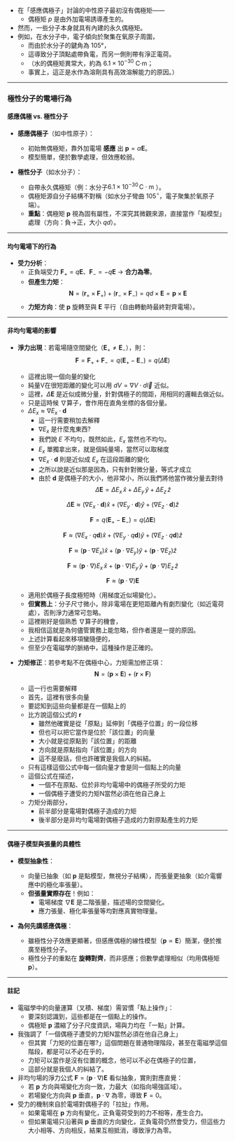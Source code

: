 
- 在「感應偶極子」討論的中性原子最初沒有偶極矩——
  - 偶極矩 $p$ 是由外加電場誘導產生的。
- 然而，一些分子本身就具有內建的永久偶極矩。
- 例如，在水分子中，電子傾向於聚集在氧原子周圍，
  - 而由於水分子的鍵角為 105°，
  - 這導致分子頂點處帶負電，而另一側則帶有淨正電荷。
  - （水的偶極矩異常大，約為 $6.1 \times 10^{-30}$ C·m；
  - 事實上，這正是水作為溶劑具有高效溶解能力的原因。）


---

### **極性分子的電場行為**  
#### **感應偶極 vs. 極性分子**  
- **感應偶極子**（如中性原子）：  
  - 初始無偶極矩，靠外加電場 **感應** 出 $\mathbf{p} = \alpha \mathbf{E}$。  
  - 模型簡單，便於數學處理，但效應較弱。  

- **極性分子**（如水分子）：  
  - 自帶永久偶極矩（例：水分子$6.1 \times 10^{-30} \, \text{C} \cdot \text{m}$ ）。  
  - 偶極矩源自分子結構不對稱（如水分子彎曲 $105^\circ$，電子聚集於氧原子端）。  
  - **重點**：偶極矩 $\mathbf{p}$ 視為固有屬性，不深究其微觀來源，直接當作「點模型」處理（方向：負→正，大小 $qd$）。  

---

#### **均勻電場下的行為**  
- **受力分析**：  
  - 正負端受力 $\mathbf{F}_+ = q\mathbf{E}$、$\mathbf{F}_- = -q\mathbf{E}$ → **合力為零**。  
  - **但產生力矩**：  
    $$
    \mathbf{N} = (\mathbf{r}_+ \times \mathbf{F}_+) + (\mathbf{r}_- \times \mathbf{F}_-) = qd \times \mathbf{E} = \mathbf{p} \times \mathbf{E}
    $$  
  - **力矩方向**：使 $\mathbf{p}$ 旋轉至與 $\mathbf{E}$ 平行（自由轉動時最終對齊電場）。  

---

#### **非均勻電場的影響**  
- **淨力出現**：若電場隨空間變化（$\mathbf{E}_+ \neq \mathbf{E}_-$），則： 
  $$
  \mathbf{F} = \mathbf{F}_+ + \mathbf{F}_- = q(\mathbf{E}_+ - \mathbf{E}_-) = q (\Delta \mathbf{E}) 
  $$
  - 這裡出現一個向量的變化
  - 純量V在很短距離的變化可以用 $dV = \nabla V \cdot d\vec{l}$ 近似。
  - 這裡，$\Delta \mathbf{E}$ 是近似成微分量，針對偶極子的間距，用相同的邏輯去做近似。
  - 只是這時候 $\nabla$算子，會作用在直角坐標的各個分量。
  - $\Delta E_x \approx \nabla E_x \cdot \mathbf{d}$
    - 這一行需要稍加去解釋
    - $\nabla E_x$ 是什麼鬼東西?
    - 我們說 $E$ 不均勻，既然如此，$E_x$ 當然也不均勻。
    - $E_x$ 單獨拿出來，就是個純量場，當然可以取梯度
    - $\nabla E_x \cdot \mathbf{d}$ 則是近似成 $E_x$ 在這段距離的變化
    - 之所以說是近似那是因為，只有針對微分量，等式才成立
    - 由於 $\mathbf{d}$ 是偶極子的大小，他非常小，所以我們將他當作微分量去對待
  $$
  \Delta \mathbf{E} =  \Delta E_x \,\hat{x} +  \Delta E_y \,\hat{y} +  \Delta E_z \,\hat{z}
  $$

  $$
  \Delta \mathbf{E} \approx (\nabla E_x \cdot \mathbf{d}) \hat{x} + (\nabla E_y \cdot \mathbf{d}) \hat{y} + (\nabla E_z \cdot \mathbf{d}) \hat{z}
  $$

  $$
  \mathbf{F} = q(\mathbf{E}_+ - \mathbf{E}_-) = q (\Delta \mathbf{E}) 
  $$

  $$
  \mathbf{F} \approx  (\nabla E_x \cdot q\mathbf{d}) \hat{x} + (\nabla E_y \cdot q\mathbf{d}) \hat{y} + (\nabla E_z \cdot q\mathbf{d}) \hat{z} 
  $$

  $$
  \mathbf{F} \approx  (\mathbf{p} \cdot \nabla E_x ) \hat{x} + (\mathbf{p} \cdot \nabla E_y) \hat{y} + (\mathbf{p} \cdot \nabla E_z) \hat{z} 
  $$

  $$
  \mathbf{F} \approx  (\mathbf{p} \cdot \nabla ) E_x \, \hat{x} + (\mathbf{p} \cdot \nabla ) E_y \, \hat{y} + (\mathbf{p} \cdot \nabla ) E_z \, \hat{z} 
  $$

  $$
  \mathbf{F} \approx (\mathbf{p} \cdot \nabla)\mathbf{E}
  $$  
  - 適用於偶極子長度極短時（用梯度近似場變化）。  
  - **但實務上**：分子尺寸微小，除非電場在更短距離內有劇烈變化（如近電荷處），否則淨力通常可忽略。
  - 這裡剛好是個熟悉 $\nabla$算子的機會，
  - 我相信這就是為何儘管實務上能忽略，但作者還是一提的原因。
  - 上述計算看起來移項蠻隨便的，
  - 但至少在電磁學的脈絡中，這種操作是正確的。 

- **力矩修正**：若參考點不在偶極中心，力矩需加修正項：  
  $$
  \mathbf{N} = (\mathbf{p} \times \mathbf{E}) + (\mathbf{r} \times \mathbf{F})
  $$
  - 這一行也需要解釋
  - 首先，這裡有很多向量
  - 要認知到這些向量都是在一個點上的
  - 比方說這個公式的 $\mathbf{r}$
    - 雖然他確實是從「原點」延伸到「偶極子位置」的一段位移
    - 但也可以把它當作是位於「該位置」的向量
    - 大小就是從原點到「該位置」的距離
    - 方向就是原點指向「該位置」的方向
    - 這不是廢話，但也許確實是我個人的糾結。
  - 只有這樣這個公式中每一個向量才會是同一個點上的向量
  - 這個公式在描述，
    - 一個不在原點、位於非均勻電場中的偶極子所受的力矩
    - 一個偶極子遭受的力矩N當然必須在他自己身上
  - 力矩分兩部分，
    - 前半部分是電場對偶極子造成的力矩
    - 後半部分是非均勻電場對偶極子造成的力對原點產生的力矩

---

#### **偶極子模型與張量的具體性**  
- **模型抽象性**：  
  - 向量已抽象（如 $\mathbf{p}$ 是點模型，無視分子結構），而張量更抽象（如介電響應中的極化率張量）。  
  - **但張量實際存在**！例如：  
    - 電場梯度 $\nabla \mathbf{E}$ 是二階張量，描述場的空間變化。  
    - 應力張量、極化率張量等均對應真實物理量。  

- **為何先講感應偶極**：  
  - 雖極性分子效應更顯著，但感應偶極的線性模型（$\mathbf{p} \propto \mathbf{E}$）簡潔，便於推廣至極性分子。  
  - 極性分子的重點在 **旋轉對齊**，而非感應；但數學處理相似（均用偶極矩 $\mathbf{p}$）。  

---

#### **註記**  
- 電磁學中的向量運算（叉積、梯度）需習慣「點上操作」：
  - 要深刻認識到，這些都是在一個點上的操作。
  - 偶極矩 $\mathbf{p}$ 濃縮了分子尺度資訊，場與力均在「一點」計算。
- 我強調了「一個偶極子遭受的力矩N當然必須在他自己身上」
  - 但其實「力矩的位置在哪?」這個問題在普通物理階段，甚至在電磁學這個階段，都是可以不必在乎的，
  - 力矩可以當作是沒有位置的概念，他可以不必在偶極子的位置，
  - 這部分就是我個人的糾結了。  
- 非均勻場的淨力公式 $\mathbf{F} = (\mathbf{p} \cdot \nabla)\mathbf{E}$ 看似抽象，實則對應直覺：  
  - 若 $\mathbf{p}$ 方向與場變化方向一致，力最大（如指向場強區域）。
  - 若場變化方向與 $\mathbf{p}$ 垂直，$\mathbf{p} \cdot \nabla$ 為零，導致 $\mathbf{F} = 0$。
- 受力的機制來自於電場對偶極子的「拉扯」作用。
  - 如果電場在 $\mathbf{p}$ 方向有變化，正負電荷受到的力不相等，產生合力。
  - 但如果電場只沿著與 $\mathbf{p}$ 垂直的方向變化，正負電荷仍然會受力，但這些力大小相等、方向相反，結果互相抵消，導致淨力為零。

